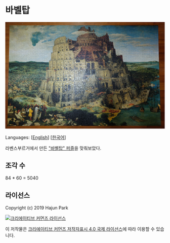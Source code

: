 # 바벨탑

![완성된 퍼즐](2019-02-19.JPG)

Languages: [[English](README.md)] [[한국어](README.ko.md)]

라벤스부르거에서 만든 ["바벨탑" 퍼즐](https://www.ravensburger.us/products/jigsaw-puzzles/adult-puzzles/the-tower-of-babel-17423/index.html)을 맞춰보았다.

## 조각 수

84 * 60 = 5040

## 라이선스

Copyright (c) 2019 Hajun Park

[![크리에이티브 커먼즈 라이선스](https://i.creativecommons.org/l/by/4.0/88x31.png)](http://creativecommons.org/licenses/by/4.0/)

이 저작물은 [크리에이티브 커먼즈 저작자표시 4.0 국제 라이선스](http://creativecommons.org/licenses/by/4.0/)에 따라 이용할 수 있습니다.
